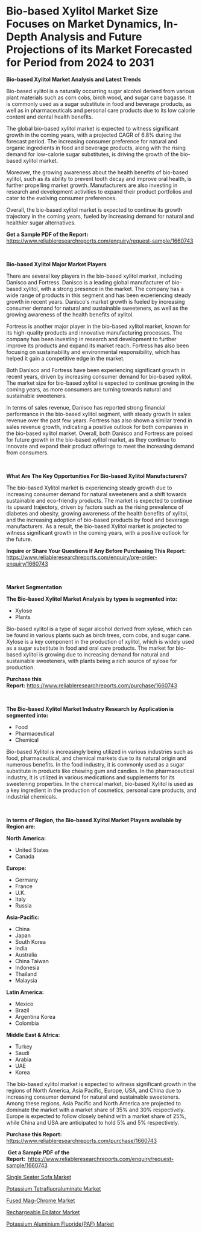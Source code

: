 <p><h1>Bio-based Xylitol Market Size Focuses on Market Dynamics, In-Depth Analysis and Future Projections of its Market Forecasted for Period from 2024 to 2031</h1></p><p><strong>Bio-based Xylitol Market Analysis and Latest Trends</strong></p>
<p><p>Bio-based xylitol is a naturally occurring sugar alcohol derived from various plant materials such as corn cobs, birch wood, and sugar cane bagasse. It is commonly used as a sugar substitute in food and beverage products, as well as in pharmaceuticals and personal care products due to its low calorie content and dental health benefits.</p><p>The global bio-based xylitol market is expected to witness significant growth in the coming years, with a projected CAGR of 6.8% during the forecast period. The increasing consumer preference for natural and organic ingredients in food and beverage products, along with the rising demand for low-calorie sugar substitutes, is driving the growth of the bio-based xylitol market.</p><p>Moreover, the growing awareness about the health benefits of bio-based xylitol, such as its ability to prevent tooth decay and improve oral health, is further propelling market growth. Manufacturers are also investing in research and development activities to expand their product portfolios and cater to the evolving consumer preferences.</p><p>Overall, the bio-based xylitol market is expected to continue its growth trajectory in the coming years, fueled by increasing demand for natural and healthier sugar alternatives.</p></p>
<p><strong>Get a Sample PDF of the Report:&nbsp;</strong> <a href="https://www.reliableresearchreports.com/enquiry/request-sample/1660743">https://www.reliableresearchreports.com/enquiry/request-sample/1660743</a></p>
<p>&nbsp;</p>
<p><strong>Bio-based Xylitol Major Market Players</strong></p>
<p><p>There are several key players in the bio-based xylitol market, including Danisco and Fortress. Danisco is a leading global manufacturer of bio-based xylitol, with a strong presence in the market. The company has a wide range of products in this segment and has been experiencing steady growth in recent years. Danisco's market growth is fueled by increasing consumer demand for natural and sustainable sweeteners, as well as the growing awareness of the health benefits of xylitol.</p><p>Fortress is another major player in the bio-based xylitol market, known for its high-quality products and innovative manufacturing processes. The company has been investing in research and development to further improve its products and expand its market reach. Fortress has also been focusing on sustainability and environmental responsibility, which has helped it gain a competitive edge in the market.</p><p>Both Danisco and Fortress have been experiencing significant growth in recent years, driven by increasing consumer demand for bio-based xylitol. The market size for bio-based xylitol is expected to continue growing in the coming years, as more consumers are turning towards natural and sustainable sweeteners.</p><p>In terms of sales revenue, Danisco has reported strong financial performance in the bio-based xylitol segment, with steady growth in sales revenue over the past few years. Fortress has also shown a similar trend in sales revenue growth, indicating a positive outlook for both companies in the bio-based xylitol market. Overall, both Danisco and Fortress are poised for future growth in the bio-based xylitol market, as they continue to innovate and expand their product offerings to meet the increasing demand from consumers.</p></p>
<p>&nbsp;</p>
<p><strong>What Are The Key Opportunities For Bio-based Xylitol Manufacturers?</strong></p>
<p><p>The bio-based Xylitol market is experiencing steady growth due to increasing consumer demand for natural sweeteners and a shift towards sustainable and eco-friendly products. The market is expected to continue its upward trajectory, driven by factors such as the rising prevalence of diabetes and obesity, growing awareness of the health benefits of xylitol, and the increasing adoption of bio-based products by food and beverage manufacturers. As a result, the bio-based Xylitol market is projected to witness significant growth in the coming years, with a positive outlook for the future.</p></p>
<p><strong>Inquire or Share Your Questions If Any Before Purchasing This Report:</strong> <a href="https://www.reliableresearchreports.com/enquiry/pre-order-enquiry/1660743">https://www.reliableresearchreports.com/enquiry/pre-order-enquiry/1660743</a></p>
<p>&nbsp;</p>
<p><strong>Market Segmentation</strong></p>
<p><strong>The Bio-based Xylitol Market Analysis by types is segmented into:</strong></p>
<p><ul><li>Xylose</li><li>Plants</li></ul></p>
<p><p>Bio-based xylitol is a type of sugar alcohol derived from xylose, which can be found in various plants such as birch trees, corn cobs, and sugar cane. Xylose is a key component in the production of xylitol, which is widely used as a sugar substitute in food and oral care products. The market for bio-based xylitol is growing due to increasing demand for natural and sustainable sweeteners, with plants being a rich source of xylose for production.</p></p>
<p><strong>Purchase this Report:&nbsp;</strong><a href="https://www.reliableresearchreports.com/purchase/1660743">https://www.reliableresearchreports.com/purchase/1660743</a></p>
<p>&nbsp;</p>
<p><strong>The Bio-based Xylitol Market Industry Research by Application is segmented into:</strong></p>
<p><ul><li>Food</li><li>Pharmaceutical</li><li>Chemical</li></ul></p>
<p><p>Bio-based Xylitol is increasingly being utilized in various industries such as food, pharmaceutical, and chemical markets due to its natural origin and numerous benefits. In the food industry, it is commonly used as a sugar substitute in products like chewing gum and candies. In the pharmaceutical industry, it is utilized in various medications and supplements for its sweetening properties. In the chemical market, bio-based Xylitol is used as a key ingredient in the production of cosmetics, personal care products, and industrial chemicals.</p></p>
<p>&nbsp;</p>
<p><strong>In terms of Region, the Bio-based Xylitol Market Players available by Region are:</strong></p>
<p>
    <p> <strong> North America: </strong>
        <ul>
            <li>United States</li>
            <li>Canada</li>
        </ul>
        </p> 
    <p> <strong> Europe: </strong>
        <ul>
            <li>Germany</li>
            <li>France</li>
            <li>U.K.</li>
            <li>Italy</li>
            <li>Russia</li>
        </ul>
        </p> 
    <p> <strong> Asia-Pacific: </strong>
        <ul>
            <li>China</li>
            <li>Japan</li>
            <li>South Korea</li>
            <li>India</li>
            <li>Australia</li>
            <li>China Taiwan</li>
            <li>Indonesia</li>
            <li>Thailand</li>
            <li>Malaysia</li>
        </ul>
        </p> 
    <p> <strong> Latin America: </strong>
        <ul>
            <li>Mexico</li>
            <li>Brazil</li>
            <li>Argentina Korea</li>
            <li>Colombia</li>
        </ul>
        </p> 
    <p> <strong> Middle East & Africa: </strong>
        <ul>
            <li>Turkey</li>
            <li>Saudi</li>
            <li>Arabia</li>
            <li>UAE</li>
            <li>Korea</li>
        </ul>
    </p>
    </p>
<p><p>The bio-based xylitol market is expected to witness significant growth in the regions of North America, Asia Pacific, Europe, USA, and China due to increasing consumer demand for natural and sustainable sweeteners. Among these regions, Asia Pacific and North America are projected to dominate the market with a market share of 35% and 30% respectively. Europe is expected to follow closely behind with a market share of 25%, while China and USA are anticipated to hold 5% and 5% respectively.</p></p>
<p><strong>Purchase this Report: </strong><a href="https://www.reliableresearchreports.com/purchase/1660743">https://www.reliableresearchreports.com/purchase/1660743</a></p>
<p>&nbsp;<strong>Get a Sample PDF of the Report:&nbsp;&nbsp;</strong><a href="https://www.reliableresearchreports.com/enquiry/request-sample/1660743">https://www.reliableresearchreports.com/enquiry/request-sample/1660743</a></p>
<p><strong></strong></p>
<p><p><a href="https://view.publitas.com/reportprime-1/single-seater-sofa-market-size-share-trends-analysis-report-by-material-by-type-by-end-user-by-region-and-segment-forecasts-2024-2031/">Single Seater Sofa Market</a></p><p><a href="https://scarlet-rocket-c63.notion.site/Decoding-the-Potassium-Tetrafluoraluminate-Market-A-Deep-Dive-into-the-Latest-Market-Trends-Market-832ae010c4d04f5388ead6df95ba9811">Potassium Tetrafluoraluminate Market</a></p><p><a href="https://zircon-bluebell-299.notion.site/Fused-Mag-Chrome-Market-Research-Report-The-Key-To-Successful-Business-Strategy-Forecasted-for-Peri-32179640cc4941548e01c9bee00a441f">Fused Mag-Chrome Market</a></p><p><a href="https://view.publitas.com/reportprime-1/rechargeable-epilator-market-growth-market-trends-covid-19-impact-and-forecasts-for-period-from-2024-2031/">Rechargeable Epilator Market</a></p><p><a href="https://fearless-okapi-6c8.notion.site/Potassium-Aluminium-Fluoride-PAF-Market-Size-Market-Share-and-Global-Market-Analysis-Report-2024--1e833102972d49099eff32b5d151acb5">Potassium Aluminium Fluoride(PAF) Market</a></p></p>